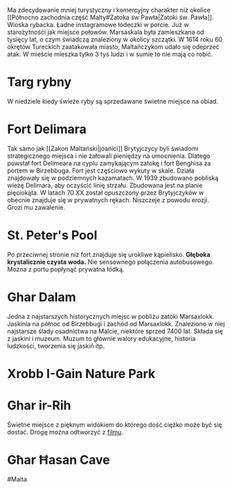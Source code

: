 Ma zdecydowanie mniej turystyczny i komercyjny charakter niż okolice [[Północno zachodnia część Malty#Zatoka św Pawła|Zatoki św. Pawła]]. Wioska rybacka. Ładne instagramowe łódeczki w porcie.  Już w starożytnośći jak miejsce połowów. 
Marsaskala była zamieszkana od tysięcy lat, o czym świadczą znaleziony w okolicy szczątki. W 1614 roku 60 okrętów Tureckich zaatakowała miasto, Maltańczykom udało się odeprzeć atak.  W mieście mieszka tylko 3 tys ludzi i w sumie to nie mają co robić. 

# Targ rybny
W niedziele kiedy świeże ryby są sprzedawane świetne miejsce na obiad. 

# Fort Delimara
Tak samo jak [[Zakon Maltański|joanici]] Brytyjczycy byli świadomi strategicznego miejsca i nie żałowali pieniędzy na umocnienia. Dlatego powstał fort Delimeara na cyplu zamykającym zatokę i fort Benghisa za portem w Birzebbuga. Fort jest częściowo wykuty w skale. Działa znajdowały się w podziemnych kazamatach. W 1939 zbudowano pobliską wieżę Delimara, aby oczyścić linię strzału. Zbudowana jest na planie pięciokąta. W latach 70 XX został opuszczony przez Brytyjczyków w obecnie znajduje się w prywatnych rękach. Niszczeje z powodu erozji. Grozi mu zawalenie. 

# St. Peter's Pool
Po przeciwnej stronie niż fort znajduje się urokliwe kąpielisko. **Głęboka krystalicznie czysta woda.** Nie sensownego połączenia autobusowego. Można z portu popłynąć prywatna łódką. 

# Ghar Dalam
Jedna z najstarszych historycznych miejsc w pobliżu zatoki Marsaxlokk. Jaskinia na północ od Birzebbugi i zachód od Marsaxlokk. Znaleziono w niej najstarsze ślady osadnictwa na Malcie, niektóre sprzed 7400 lat. Składa się z jaskini i muzeum. Muzum to głównie walory edukacyjne, historia ludzkości, tworzenia się jaskiń itp. 

# Xrobb I-Gain Nature Park

# Ghar ir-Rih
Świetne miejsce z pięknym widokiem do którego dość ciężko może być się dostać. Drogę można odtworzyć z [filmu](https://www.youtube.com/watch?v=5myky4omwu4).

# Għar Ħasan Cave

#Malta 